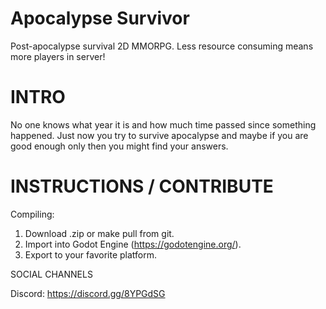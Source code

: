 # Apocalypse Survivor
Post-apocalypse survival 2D MMORPG. Less resource consuming means more players in server! 


# INTRO
No one knows what year it is and how much time passed since something happened. Just now you try to survive apocalypse and maybe if you are good enough only then you might find your answers.


# INSTRUCTIONS / CONTRIBUTE
Compiling:
1. Download .zip or make pull from git.
2. Import into Godot Engine (https://godotengine.org/).
3. Export to your favorite platform.


SOCIAL CHANNELS

Discord: https://discord.gg/8YPGdSG
